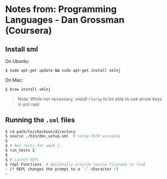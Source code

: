 # Notes from: Programming Languages - Dan Grossman (Coursera)

## Install sml 
 On Ubuntu:

```bash
$ sudo apt-get update && sudo apt-get install smlnj
```

On Mac:

```bash
$ brew install smlnj
```

> Note: While not necessary, install `rlwrap` to be able to use arrow keys in sml repl

## Running the `.sml` files
```bash
$ cd path/to/checkout/directory
$ source ./bin/dev_setup.sml  # setup PATH variable
$
$ # Run tests for week 2
$ run_tests 2
$
$ # Launch REPL
$ repl Functions  # Optionally provide source filename to load
- (* REPL changes the prompt to a `-` character *)
-
```
